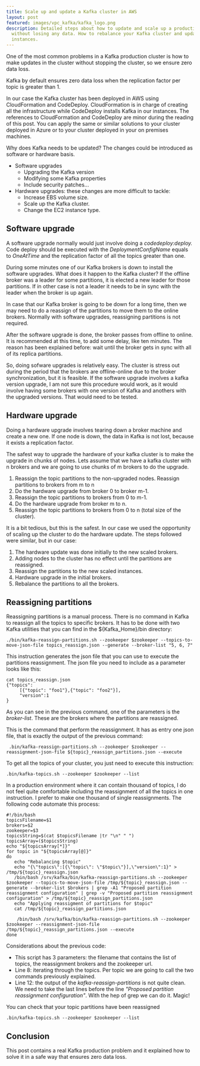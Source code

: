 ```yaml
---
title: Scale up and update a Kafka cluster in AWS
layout: post
featured: images/vpc_kafka/kafka_logo.png
description: Detailed steps about how to update and scale up a production Kafka cluster
  without losing any data. How to rebalance your Kafka cluster and update the broker
  instances.
---
```


One of the most common problems in a Kafka production cluster is how to make updates in the cluster without stopping the cluster, so we ensure zero data loss. 

Kafka by default ensures zero data loss when the replication factor per topic is greater than 1. 

In our case the Kafka cluster has been deployed in AWS using CloudFormation and CodeDeploy. CloudFormation is in charge of creating all the infrastructure while CodeDeploy installs Kafka in our instances. The references to CloudFormation and CodeDeploy are minor during the reading of this post. You can apply the same or similar solutions to your cluster deployed in Azure or to your cluster deployed in your on premises machines.

Why does Kafka needs to be updated? The changes could be introduced as software or hardware basis. 
* Software upgrades
    * Upgrading the Kafka version
    * Modifying some Kafka properties
    * Include security patches...
* Hardware upgrades: these changes are more difficult to tackle:
    * Increase EBS volume size.
    * Scale up the Kafka cluster.
    * Change the EC2 instance type. 

## Software upgrade
A software upgrade normally would just involve doing a *codedeploy:deploy.* Code deploy should be executed with the *DeploymentConfigName* equals to *OneAtTime* and the replication factor of all the topics greater than one.

During some minutes one of our Kafka brokers is down to install the software upgrades. What does it happen to the Kafka cluster? If the offline broker was a leader for some partitions, it is elected a new leader for those partitions. If in other case is not a leader it needs to be in sync with the leader when the broker is up again. 

In case that our Kafka broker is going to be down for a long time, then we may need to do a reassign of the partitions to move them to the online brokers. Normally with software upgrades, reassigning partitions is not required.

After the software upgrade is done, the broker passes from offline to online. It is recommended at this time, to add some delay, like ten minutes. The reason has been explained before: wait until the broker gets in sync with all of its replica partitions. 

So, doing sofware upgrades is relatively easy. The cluster is stress out during the period that the brokers are offline-online due to the broker synchronization, but it is feasible. If the software upgrade involves a kafka version upgrade, I am not sure this procedure would work, as it would involve having some brokers with one version of Kafka and anothers with the upgraded versions. That would need to be tested.

## Hardware upgrade
Doing a hardware upgrade involves tearing down a broker machine and create a new one. If one node is down, the data in Kafka is not lost, because it exists a replication factor. 

The safest way to upgrade the hardware of your kafka cluster is to make the upgrade in chunks of nodes. Lets assume that we have a kafka cluster with n brokers and we are going to use chunks of m brokers to do the upgrade.
1. Reassign the topic partitions to the non-upgraded nodes. Reassign partitions to brokers from  m to n
2. Do the hardware upgrade from broker 0 to broker m-1.
3. Reassign the topic partitions to brokers from 0 to  m-1.
4. Do the hardware upgrade from broker m to n.
5. Reassign the topic partitions to brokers from 0 to  n (total size of the cluster).

It is a bit tedious, but this is the safest. In our case we used the opportunity of scaling up the cluster to do the hardware update. The steps followed were similar, but in our case:
1. The hardware update was done initially to the new scaled brokers.
2. Adding nodes to the cluster has no effect until the partitions are reassigned.
3. Reassign the partitions to the new scaled instances.
4. Hardware upgrade in the initial brokers.
5. Rebalance the partitions to all the brokers.

## Reassigning partitions
Reassigning partitions is a manual process. There is no command in Kafka to reassign all the topics to specific brokers. It has to be done with two Kafka utilities that you can find in the ${Kafka_Home}/bin directory:

```
./bin/kafka-reassign-partitions.sh --zookeeper $zookeeper --topics-to-move-json-file topics_reassign.json --generate --broker-list "5, 6, 7" 
```

This instruction generates the json file that you can use to execute the partitions reassignment. The json file you need to include as a parameter looks like this:

```
cat topics_reassign.json
{"topics":
     [{"topic": "foo1"},{"topic": "foo2"}],
     "version":1
}
```
As you can see in the previous command, one of the parameters is the *broker-list*. These are the brokers where the partitions are reassigned.

This is the command that perform the reassignment. It has as entry one json file, that is exactly the output of the previous command:
```
 .bin/kafka-reassign-partitions.sh --zookeeper $zookeeper --reassignment-json-file ${topic}_reassign_partitions.json --execute
```
To get all the topics of your cluster,  you just need to execute this instruction:
```
.bin/kafka-topics.sh --zookeeper $zookeeper --list
```

In a production environment where it can contain thousand of topics, I do not feel quite comfortable including the reassignment of all the topics in one instruction. I prefer to make one thousand of single reassignments. The following code automate this process:

```
#!/bin/bash
topicsFilename=$1
brokers=$2
zookeeper=$3
topicsString=$(cat $topicsFilename |tr "\n" " ")
topicsArray=($topicsString)
echo "${topicsArray[*]}"
for topic in "${topicsArray[@]}"
do
   echo "Rebalancing $topic"
   echo "{\"topics\":[{\"topic\": \"$topic\"}],\"version\":1}" > /tmp/${topic}_reassign.json 
   /bin/bash /srv/kafka/bin/kafka-reassign-partitions.sh --zookeeper $zookeeper --topics-to-move-json-file /tmp/${topic}_reassign.json --generate --broker-list $brokers | grep -A1 "Proposed partition reassignment configuration" | grep -v "Proposed partition reassignment configuration" > /tmp/${topic}_reassign_partitions.json 
   echo "Applying reassigment of partitions for $topic"
   cat /tmp/${topic}_reassign_partitions.json 

    /bin/bash /srv/kafka/bin/kafka-reassign-partitions.sh --zookeeper $zookeeper --reassignment-json-file /tmp/${topic}_reassign_partitions.json --execute
done
```
Considerations about the previous code:
* This script has 3 parameters: the filename that contains the list of topics, the reassignment brokers and the zookeeper url.
* Line 8: iterating through the topics. Per topic we are going to call the two commands previously explained.
* Line 12: the output of the *kafka-reassign-partitions* is not quite clean. We need to take the last lines before the line *"Proposed partition reassignment configuration"*. With the hep of grep we can do it. Magic!

You can check that your topic partitions have been reassigned
```
.bin/kafka-topics.sh --zookeeper $zookeeper --list
```
## Conclusion
This post contains a real Kafka production problem and it explained how to solve it in a safe way that ensures zero data loss.